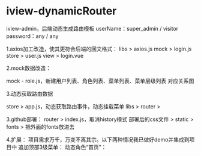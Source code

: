 # iview-dynamicRouter
iview-admin，后端动态生成路由模板
userName：super_admin / visitor
password：any / any

1.axios加工改造，使其更符合后端的回文格式：
libs > axios.js
mock > login.js
store > user.js
view > login.vue

2.mock数据改造：

mock - role.js，新建用户列表、角色列表、菜单列表、菜单层级列表
对应关系图

3.动态获取路由数据

store > app.js，动态获取路由事件，动态挂载菜单
libs > 
router > 

3.github部署：
router > index.js，取消history模式
部署后的css文件 > static > fonts > 把外面的fonts放进去

4.扩展：
项目需求万千，万变不离其宗。以下两种情况我已做好demo并集成到项目中
追加顶部3级菜单：
动态角色“首页”：
